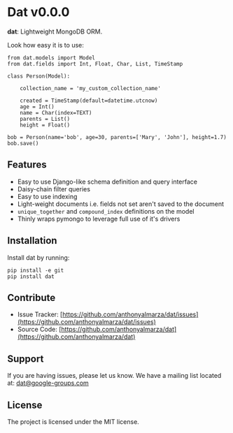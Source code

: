 # Dat v0.0.0

**dat**: Lightweight MongoDB ORM.

Look how easy it is to use:

    from dat.models import Model
    from dat.fields import Int, Float, Char, List, TimeStamp

    class Person(Model):

        collection_name = 'my_custom_collection_name'

        created = TimeStamp(default=datetime.utcnow)
        age = Int()
        name = Char(index=TEXT)
        parents = List()
        height = Float()

    bob = Person(name='bob', age=30, parents=['Mary', 'John'], height=1.7)
    bob.save()

## Features

- Easy to use Django-like schema definition and query interface
- Daisy-chain filter queries
- Easy to use indexing
- Light-weight documents i.e. fields not set aren't saved to the document
- `unique_together` and `compound_index` definitions on the model
- Thinly wraps pymongo to leverage full use of it's drivers

## Installation

Install dat by running:

    pip install -e git
    pip install dat

## Contribute

- Issue Tracker: [https://github.com/anthonyalmarza/dat/issues](https://github.com/anthonyalmarza/dat/issues)
- Source Code: [https://github.com/anthonyalmarza/dat](https://github.com/anthonyalmarza/dat)

## Support

If you are having issues, please let us know.
We have a mailing list located at: dat@google-groups.com

## License

The project is licensed under the MIT license.
